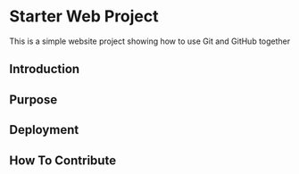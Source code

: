 # Starter Web Project

This is a simple website project showing how to use Git and GitHub together

## Introduction

## Purpose

## Deployment

## How To Contribute